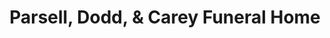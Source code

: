 ---
title: "Parsell, Dodd, & Carey Funeral Home"
url: /georgetown/parsell-dodd-und-carey-funeral-home/
shop: Bestattungen
---